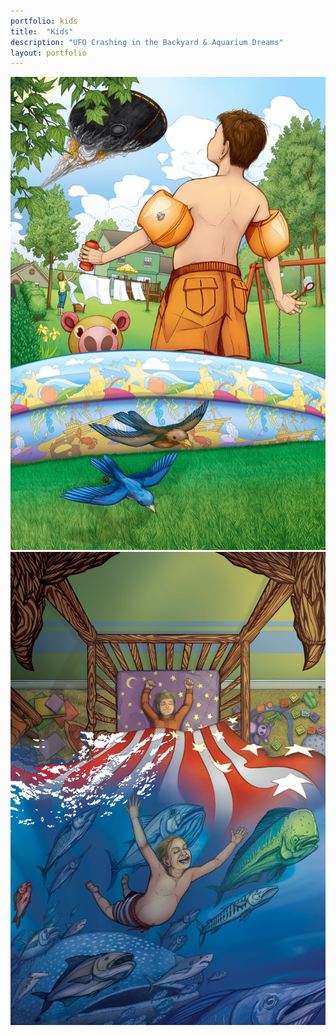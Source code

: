 ```yaml
---
portfolio: kids
title:  "Kids"
description: "UFO Crashing in the Backyard & Aquarium Dreams"
layout: portfolio
---
```

<div class="row">
    <div class="col-md-6">
    <img src="../images/kids3.jpg" class="img-fluid"/>
    </div>
    <div class="col-md-6">
    <img src="../images/kids4.jpg" class="img-fluid"/>
    </div>
</div>